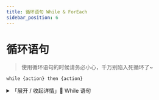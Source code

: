 ```yaml
---
title: 循环语句 While & ForEach
sidebar_position: 6
---
```


# 循环语句

> 使用循环语句的时候请务必小心，千万别陷入死循环了~
>

```
while {action} then {action}
```

<details>
    <summary>「展开 / 收起详情」💠 While 语句</summary>
    <iframe src={"https://www.yuque.com/sacredcraft/kether/reference?view=doc_embed&inner=oBP3u"} width={'100%'} height={'500'}/>
</details>

`while` 循环主要用在不确定循环次数的情景之下。

它在每一次循环前都会判断你给定的条件语句是否满足，若满足条件，则执行条件体，若不满足，则退出循环。

它的实际应用场景感觉有点少啊，各位可以自行去摸索一下。

## ForEach 循环

```
for {token} in {action} then {action}
```

<details>
    <summary>「展开 / 收起详情」💠 ForEach 语句</summary>
    <iframe src={"https://www.yuque.com/sacredcraft/kether/reference?view=doc_embed&inner=AP7ct"} width={'100%'} height={'500'}/>
</details>

`foreach` 循环主要用于遍历集合，例如遍历数组，或者遍历所有在线玩家，又或者根据给定范围遍历

我们来仔细看看这个语句的参数 `for {token} in then {action}`

第二个参数 `{action}` 需要传入被遍历集合

第一个参数 `{token}` 是指代每一次循环中，遍历到的当前内容的变量名。

这意味着你可以在循环体中通过 `&{token}` 获取当前遍历到的内容

第三个参数 `{action}` 自然就是循环体了，集合有多少个元素，循环体就会执行多少次。



```ruby
/* 遍历数组 */
set array to array [ 1 1 4 5 1 4 ]
for it in &array then {
    tell &it
}

/* 遍历在线玩家的名字 */
for playerName in players then {
  tell &playerName
}

/* 给定范围遍历 */
for it in range 1 to 10 then {
    tell &it
}
```



<h1 id="bSBPf">Break 跳出循环</h1>
如果你在循环的过程中，想要跳出（中断）循环，那么可以使用 `break` 语句。`While` 和 `ForEach` 都适用。

```ruby
/* 当遍历到 5 时跳出循环 */
for it in array [ 1 1 4 5 1 4 ] then {
    if check &it == 5 then break
    tell &it
}
```

运行结果：`1 1 4`



当然了，`break` 除了可以用在循环里，还可以用在 `join` 和 `map` 语句里。
